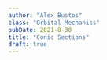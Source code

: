 ```yaml
---
author: "Alex Bustos"
class: "Orbital Mechanics"
pubDate: 2021-8-30
title: "Conic Sections"
draft: true
---
```

